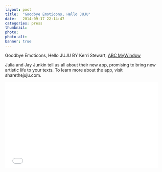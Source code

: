 ```yaml
---
layout: post
title:  "Goodbye Emoticons, Hello JUJU"
date:   2014-09-17 22:14:47
categories: press
thumbnail: 
photo: 
photo-alt: 
banner: true
---
```

Goodbye Emoticons, Hello JUJU
BY Kerri Stewart, [ABC MyWindow](http://mywindowco.com/goodbye-emoticons-hello-juju/)

Julia and Jay Junkin tell us all about their new app, promising to bring new artistic life to your texts. To learn more about the app, visit sharethejuju.com.

<iframe src="//player.vimeo.com/video/106508240" width="500" height="281" frameborder="0" webkitallowfullscreen mozallowfullscreen allowfullscreen></iframe>

